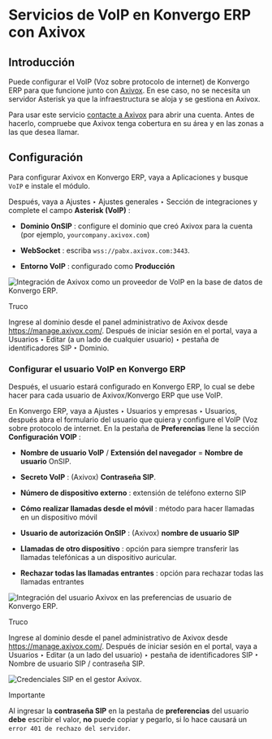 # Servicios de VoIP en Konvergo ERP con Axivox

## Introducción

Puede configurar el VoIP (Voz sobre protocolo de internet) de Konvergo ERP para que
funcione junto con [Axivox](https://www.axivox.com/). En ese caso, no se
necesita un servidor Asterisk ya que la infraestructura se aloja y se gestiona
en Axivox.

Para usar este servicio [contacte a Axivox](https://www.axivox.com/contact/)
para abrir una cuenta. Antes de hacerlo, compruebe que Axivox tenga cobertura
en su área y en las zonas a las que desea llamar.

## Configuración

Para configurar Axivox en Konvergo ERP, vaya a Aplicaciones y busque `VoIP` e instale
el módulo.

Después, vaya a Ajustes ‣ Ajustes generales ‣ Sección de integraciones y
complete el campo **Asterisk (VoIP)** :

  * **Dominio OnSIP** : configure el dominio que creó Axivox para la cuenta (por ejemplo, `yourcompany.axivox.com`)

  * **WebSocket** : escriba `wss://pabx.axivox.com:3443`.

  * **Entorno VoIP** : configurado como **Producción**

![Integración de Axivox como un proveedor de VoIP en la base de datos de
Konvergo ERP.](../../../../_images/voip-configuration.png) <div class="alert alert-info">
<p class="alert-title">
Truco</p><p>Ingrese al dominio desde el panel administrativo de Axivox desde <a href="https://manage.axivox.com/">https://manage.axivox.com/</a>. Después de iniciar sesión en el portal, vaya a Usuarios ‣ Editar (a un lado de cualquier usuario) ‣ pestaña de identificadores SIP ‣ Dominio.</p>
</div>

### Configurar el usuario VoIP en Konvergo ERP

Después, el usuario estará configurado en Konvergo ERP, lo cual se debe hacer para
cada usuario de Axivox/Konvergo ERP que use VoIP.

En Konvergo ERP, vaya a Ajustes ‣ Usuarios y empresas ‣ Usuarios, después abra el
formulario del usuario que quiera y configure el VoIP (Voz sobre protocolo de
internet. En la pestaña de **Preferencias** llene la sección **Configuración
VOIP** :

  * **Nombre de usuario VoIP** / **Extensión del navegador** = **Nombre de usuario** OnSIP.

  * **Secreto VoIP** : (Axivox) **Contraseña SIP**.

  * **Número de dispositivo externo** : extensión de teléfono externo SIP

  * **Cómo realizar llamadas desde el móvil** : método para hacer llamadas en un dispositivo móvil

  * **Usuario de autorización OnSIP** : (Axivox) **nombre de usuario SIP**

  * **Llamadas de otro dispositivo** : opción para siempre transferir las llamadas telefónicas a un dispositivo auricular.

  * **Rechazar todas las llamadas entrantes** : opción para rechazar todas las llamadas entrantes

![Integración del usuario Axivox en las preferencias de usuario de
Konvergo ERP.](../../../../_images/odoo-user.png) <div class="alert alert-info">
<p class="alert-title">
Truco</p><p>Ingrese al dominio desde el panel administrativo de Axivox desde <a href="https://manage.axivox.com/">https://manage.axivox.com/</a>. Después de iniciar sesión en el portal, vaya a Usuarios ‣ Editar (a un lado del usuario) ‣ pestaña de identificadores SIP ‣ Nombre de usuario SIP / contraseña SIP.</p>
<img alt="Credenciales SIP en el gestor Axivox." class="align-center" src="../../../../_images/manager-sip.png"/>
</div>
<div class="alert alert-warning">
<p class="alert-title">
Importante</p><p>Al ingresar la <b>contraseña SIP</b> en la pestaña de <b>preferencias</b> del usuario <b>debe</b> escribir el valor, <b>no</b> puede copiar y pegarlo, si lo hace causará un <code>error 401 de rechazo del servidor</code>.</p>
</div>

